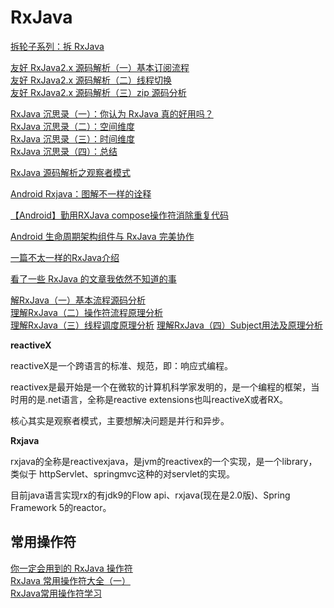 # RxJava

[拆轮子系列：拆 RxJava](https://blog.piasy.com/2016/09/15/Understand-RxJava/index.html)

[友好 RxJava2.x 源码解析（一）基本订阅流程](https://juejin.im/post/5a209c876fb9a0452577e830)  
[友好 RxJava2.x 源码解析（二）线程切换](https://juejin.im/post/5a248206f265da432153ddbc)  
[友好 RxJava2.x 源码解析（三）zip 源码分析](https://juejin.im/post/5ac16a2d6fb9a028b617a82a)

[RxJava 沉思录（一）：你认为 RxJava 真的好用吗？](https://juejin.im/post/5b8f536c5188255c352d3528)  
[RxJava 沉思录（二）：空间维度](https://juejin.im/post/5b8f5470e51d450e3d2c8ddf)  
[RxJava 沉思录（三）：时间维度](https://juejin.im/post/5b8f5ea8f265da0a9223887e)  
[RxJava 沉思录（四）：总结](https://juejin.im/post/5b8f5f0ee51d450ea52f6a37)

[RxJava 源码解析之观察者模式](https://juejin.im/post/58dcc66444d904006dfd857a)

[Android Rxjava：图解不一样的诠释](https://juejin.im/post/5cb72999e51d456e5d3dac29#heading-13)

[【Android】勤用RXJava compose操作符消除重复代码](https://www.jianshu.com/p/3d0bd54834b0)

[Android 生命周期架构组件与 RxJava 完美协作](https://listenzz.github.io/android-lifecyle-works-perfectly-with-rxjava.html)

[一篇不太一样的RxJava介绍](https://juejin.im/post/5a2549576fb9a04519696d45)

[看了一些 RxJava 的文章我依然不知道的事](https://www.jianshu.com/p/b672724dbff8)

[解RxJava（一）基本流程源码分析](https://blog.csdn.net/mq2553299/article/details/78670164)  
[理解RxJava（二）操作符流程原理分析](https://blog.csdn.net/mq2553299/article/details/78705573)  
[理解RxJava（三）线程调度原理分析](https://blog.csdn.net/mq2553299/article/details/78725846)
[理解RxJava（四）Subject用法及原理分析](https://blog.csdn.net/mq2553299/article/details/78848773)

**reactiveX**

reactiveX是一个跨语言的标准、规范，即：响应式编程。

reactivex是最开始是一个在微软的计算机科学家发明的，是一个编程的框架，当时用的是.net语言，全称是reactive extensions也叫reactiveX或者RX。

核心其实是观察者模式，主要想解决问题是并行和异步。

**Rxjava**

rxjava的全称是reactivexjava，是jvm的reactivex的一个实现，是一个library，类似于 httpServlet、springmvc这种的对servlet的实现。

目前java语言实现rx的有jdk9的Flow api、rxjava(现在是2.0版)、Spring Framework 5的reactor。

## 常用操作符

[你一定会用到的 RxJava 操作符](https://blog.csdn.net/u014165119/article/details/52582782)  
[RxJava 常用操作符大全（一）](https://www.jianshu.com/p/7ef220559c67)  
[RxJava常用操作符学习](https://www.jianshu.com/p/9e6b972a378d)
